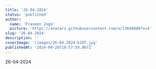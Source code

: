 ```yaml
---
title: '26-04-2024'
status: 'published'
author:
  name: 'Praveen Juge'
  picture: 'https://avatars.githubusercontent.com/u/13696888?v=4'
slug: '26-04-2024'
description: ''
coverImage: '/images/26-04-2024-k2OT.jpg'
publishedAt: '2024-04-26T18:57:59.867Z'
---
```


26-04-2024